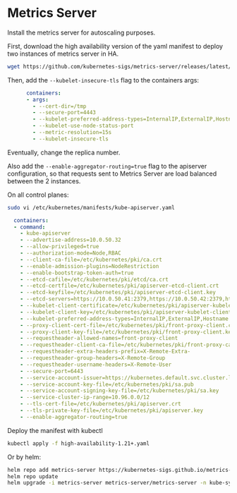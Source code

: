 # Metrics Server

Install the metrics server for autoscaling purposes.

First, download the high availability version of the yaml manifest to deploy two instances of metrics server in HA.

```bash
wget https://github.com/kubernetes-sigs/metrics-server/releases/latest/download/high-availability-1.21+.yaml
```

Then, add the ```--kubelet-insecure-tls``` flag to the containers args:

```yaml
      containers:
      - args:
        - --cert-dir=/tmp
        - --secure-port=4443
        - --kubelet-preferred-address-types=InternalIP,ExternalIP,Hostname
        - --kubelet-use-node-status-port
        - --metric-resolution=15s
        - --kubelet-insecure-tls
```

Eventually, change the replica number.

Also add the `--enable-aggregator-routing=true` flag to the apiserver configuration, so that requests sent to Metrics Server are load balanced between the 2 instances.

On all control planes:

```bash
sudo vi /etc/kubernetes/manifests/kube-apiserver.yaml
```

```yaml
  containers:
  - command:
    - kube-apiserver
    - --advertise-address=10.0.50.32
    - --allow-privileged=true
    - --authorization-mode=Node,RBAC
    - --client-ca-file=/etc/kubernetes/pki/ca.crt
    - --enable-admission-plugins=NodeRestriction
    - --enable-bootstrap-token-auth=true
    - --etcd-cafile=/etc/kubernetes/pki/etcd/ca.crt
    - --etcd-certfile=/etc/kubernetes/pki/apiserver-etcd-client.crt
    - --etcd-keyfile=/etc/kubernetes/pki/apiserver-etcd-client.key
    - --etcd-servers=https://10.0.50.41:2379,https://10.0.50.42:2379,https://10.0.50.43:2379
    - --kubelet-client-certificate=/etc/kubernetes/pki/apiserver-kubelet-client.crt
    - --kubelet-client-key=/etc/kubernetes/pki/apiserver-kubelet-client.key
    - --kubelet-preferred-address-types=InternalIP,ExternalIP,Hostname
    - --proxy-client-cert-file=/etc/kubernetes/pki/front-proxy-client.crt
    - --proxy-client-key-file=/etc/kubernetes/pki/front-proxy-client.key
    - --requestheader-allowed-names=front-proxy-client
    - --requestheader-client-ca-file=/etc/kubernetes/pki/front-proxy-ca.crt
    - --requestheader-extra-headers-prefix=X-Remote-Extra-
    - --requestheader-group-headers=X-Remote-Group
    - --requestheader-username-headers=X-Remote-User
    - --secure-port=6443
    - --service-account-issuer=https://kubernetes.default.svc.cluster.local
    - --service-account-key-file=/etc/kubernetes/pki/sa.pub
    - --service-account-signing-key-file=/etc/kubernetes/pki/sa.key
    - --service-cluster-ip-range=10.96.0.0/12
    - --tls-cert-file=/etc/kubernetes/pki/apiserver.crt
    - --tls-private-key-file=/etc/kubernetes/pki/apiserver.key
    - --enable-aggregator-routing=true
```

Deploy the manifest with kubectl

```bash
kubectl apply -f high-availability-1.21+.yaml
```

Or by helm:

```bash
helm repo add metrics-server https://kubernetes-sigs.github.io/metrics-server/
helm repo update
helm upgrade -i metrics-server metrics-server/metrics-server -n kube-system --create-namespace --set replicas=3 --set args[0]="--kubelet-insecure-tls"
```
